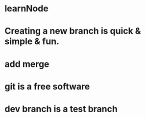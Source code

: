 # learnNode
# Creating a new branch is quick & simple & fun.
# add merge
# git is a free software
# dev branch is a test branch
